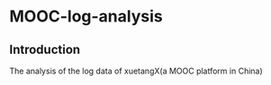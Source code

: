 MOOC-log-analysis
======

## Introduction  
The analysis of the log data of xuetangX(a MOOC platform in China)  
